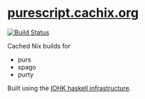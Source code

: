 # [purescript.cachix.org](https://purescript.cachix.org)

[![Build Status](https://travis-ci.org/jmackie/purescript.cachix.org.svg?branch=master)](https://travis-ci.org/jmackie/purescript.cachix.org)

Cached Nix builds for

- purs
- spago
- purty

Built using the [IOHK haskell infrastructure](https://github.com/input-output-hk/haskell.nix).
